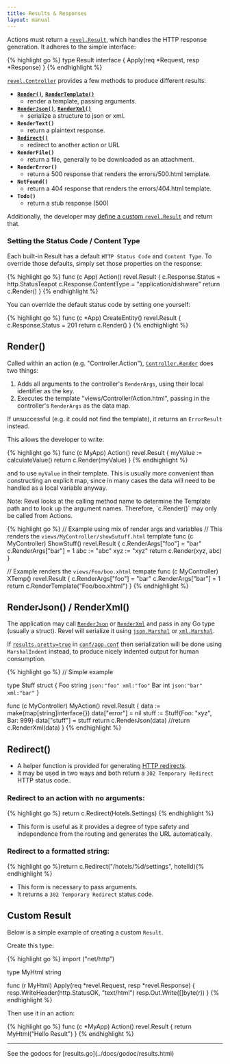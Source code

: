 ```yaml
---
title: Results & Responses
layout: manual
---
```


Actions must return a [`revel.Result`](https://godoc.org/github.com/revel/revel#Result), which
handles the HTTP response generation.  It adheres to the simple interface:

{% highlight go %}
type Result interface {
	Apply(req *Request, resp *Response)
}
{% endhighlight %}

[`revel.Controller`](https://godoc.org/github.com/revel/revel#Controller) provides a few
methods to produce different results:

* **[`Render()`](#Render)**, **[`RenderTemplate()`](#RenderTemplate)** 
    - render a template, passing arguments.
* **[`RenderJson()`](#RenderJson)**, **[`RenderXml()`](#RenderXml)** 
    - serialize a structure to json or xml.
* **`RenderText()`** 
    - return a plaintext response.
* **[`Redirect()`](#Redirect)** 
    - redirect to another action or URL
* **`RenderFile()`** 
    - return a file, generally to be downloaded as an attachment.
* **`RenderError()`** 
    - return a 500 response that renders the errors/500.html template.
* **`NotFound()`** 
    - return a 404 response that renders the errors/404.html template.
* **`Todo()`** 
    - return a stub response (500)

Additionally, the developer may [define a custom `revel.Result`](#CustomResult) and return that.

### Setting the Status Code / Content Type

Each built-in Result has a default `HTTP Status Code` and `Content Type`.  To override
those defaults, simply set those properties on the response:

{% highlight go %}
func (c App) Action() revel.Result {
	c.Response.Status = http.StatusTeapot
	c.Response.ContentType = "application/dishware"
	return c.Render()
}
{% endhighlight %}


You can override the default status code by setting one yourself:

{% highlight go %}
func (c *App) CreateEntity() revel.Result {
    c.Response.Status = 201
    return c.Render()
}
{% endhighlight %}

<a name="Render"><a name="RenderTemplate">

## Render()

Called within an action (e.g. "Controller.Action"),
[`Controller.Render`](https://godoc.org/github.com/revel/revel#Controller.Render) does two things:

 1. Adds all arguments to the controller's `RenderArgs`, using their local identifier as the key.
 2. Executes the template "views/Controller/Action.html", passing in the controller's `RenderArgs` as the data map.

If unsuccessful (e.g. it could not find the template), it returns an `ErrorResult` instead.

This allows the developer to write:

{% highlight go %}
func (c MyApp) Action() revel.Result {
	myValue := calculateValue()
	return c.Render(myValue)
}
{% endhighlight %}

and to use `myValue` in their template.  This is usually more convenient than
constructing an explicit map, since in many cases the data will need to be
handled as a local variable anyway.

<div class="alert alert-info">Note: Revel looks at the calling method name to determine the Template
path and to look up the argument names.  Therefore, `c.Render()` may only be  called from Actions.</div>

{% highlight go %}
// Example using mix of render args and variables
// This renders the `views/MyController/showSutuff.html` template
func (c MyController) ShowStuff() revel.Result {
    c.RenderArgs["foo"] = "bar"
    c.RenderArgs["bar"] = 1
    abc := "abc"
    xyz := "xyz"
    return c.Render(xyz, abc)
}

// Example renders the `views/Foo/boo.xhtml` tempate
func (c MyController) XTemp() revel.Result {
    c.RenderArgs["foo"] = "bar"
    c.RenderArgs["bar"] = 1
    return c.RenderTemplate("Foo/boo.xhtml")
}
{% endhighlight %}

<a name="RenderJson"></a><a name="RenderXml"></a>

## RenderJson() / RenderXml()

The application may call
[`RenderJson`](https://godoc.org/github.com/revel/revel#Controller.RenderJson) or
[`RenderXml`](https://godoc.org/github.com/revel/revel#Controller.RenderXml) and pass in any Go
type (usually a struct).  Revel will serialize it using
[`json.Marshal`](http://www.golang.org/pkg/encoding/json/#Marshal) or
[`xml.Marshal`](http://www.golang.org/pkg/encoding/xml/#Marshal).

If [`results.pretty=true`](appconf.html#results.pretty) in [`conf/app.conf`](appconf.html)  then serialization will be done using
`MarshalIndent` instead, to produce nicely indented output for human consumption.

{% highlight go %}
// Simple example

type Stuff struct {
    Foo string ` json:"foo" xml:"foo" `
    Bar int ` json:"bar" xml:"bar" `
}

func (c MyController) MyAction() revel.Result {
    data := make(map[string]interface{})
    data["error"] = nil
    stuff := Stuff{Foo: "xyz", Bar: 999}
    data["stuff"] = stuff
    return c.RenderJson(data)
    //return c.RenderXml(data)
}
{% endhighlight %}

<a name="Redirect"></a>

## Redirect()

- A helper function is provided for generating [HTTP redirects](http://en.wikipedia.org/wiki/URL_redirection#HTTP_status_codes_3xx).  
- It may be used in two ways and both return a `302 Temporary Redirect` HTTP status code..

### Redirect to an action with no arguments:

{% highlight go %}
    return c.Redirect(Hotels.Settings)
{% endhighlight %}

- This form is useful as it provides a degree of type safety and independence from the routing and generates the URL automatically.

### Redirect to a formatted string:

{% highlight go %}return c.Redirect("/hotels/%d/settings", hotelId){% endhighlight %}

- This form is necessary to pass arguments.
- It returns a `302 Temporary Redirect` status code.

<a name="CustomResult"></a>

## Custom Result

Below is a simple example of creating a custom `Result`.

Create this type:

{% highlight go %}
import ("net/http")

type MyHtml string

func (r MyHtml) Apply(req *revel.Request, resp *revel.Response) {
	resp.WriteHeader(http.StatusOK, "text/html")
	resp.Out.Write([]byte(r))
}
{% endhighlight %}

Then use it in an action:

{% highlight go %}
func (c *MyApp) Action() revel.Result {
	return MyHtml("<html><body>Hello Result</body></html>")
}
{% endhighlight %}


<hr>
See the godocs for [results.go](../docs/godoc/results.html)
